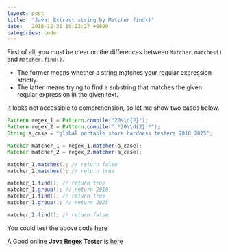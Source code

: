 ```yaml
---
layout: post
title:  "Java: Extract string by Matcher.find()"
date:   2018-12-31 19:22:27 +0800
categories: code
---
```

First of all, you must be clear on the differences between `Matcher.matches()` and `Matcher.find()`.

- The former means whether a string matches your regular expression strictly.
- The latter means trying to find a substring that matches the given regular expression in the given text.

It looks not accessible to comprehension, so let me show two cases below.

```java
Pattern regex_1 = Pattern.compile("20\\d{2}");
Pattern regex_2 = Pattern.compile(".*20\\d{2}.*");
String a_case = "global portable shore hardness testers 2018 2025";

Matcher matcher_1 = regex_1.matcher(a_case);
Matcher matcher_2 = regex_2.matcher(a_case);

matcher_1.matches(); // return false
matcher_2.matches(); // return true

matcher_1.find(); // return true
matcher_1.group(); // return 2018
matcher_1.find(); // return true
matcher_1.group(); // return 2025

matcher_2.find(); // return false
```

You could test the above code [here](https://ideone.com/odnrFj)

A Good online __Java Regex Tester__ is [here](https://www.freeformatter.com/java-regex-tester.html)
